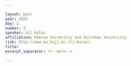 ```yaml
---

layout: post
year: 2025
day: 2
number: 3
speaker: Gil Kalai
affiliation: Hebrew University and Reichman University
link: http://www.ma.huji.ac.il/~kalai/
title: 
excerpt_separator: <!--more-->

---
```



<!--more-->
